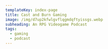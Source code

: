 ```yaml
---
templateKey: index-page
title: Cast and Burn Gaming
image: /img/d7up2kfwlgvflqgmdqftyissgs.webp
subheading: An RPG Videogame Podcast
tags:
  - gaming
  - podcast
---
```


